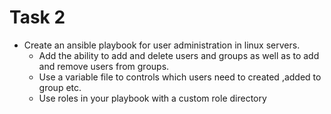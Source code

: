 # Task 2
- Create an ansible playbook for user administration in linux servers.
	- Add the ability to add and delete users and groups as well as to add and remove users from groups.
	- Use a variable file to controls which users need to created ,added to group etc.
	- Use roles in your playbook with a custom role directory
